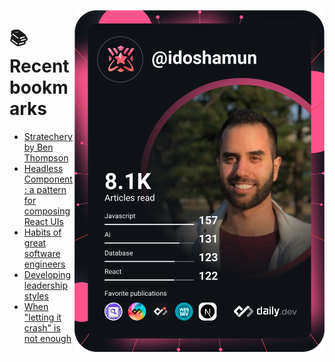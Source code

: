 <a href="https://app.daily.dev/idoshamun"><img src="https://raw.githubusercontent.com/idoshamun/idoshamun/devcard/devcard.svg" align='right' width="400" alt="Ido Shamun's Dev Card"/></a>

# 📚 Recent bookmarks
<!-- BOOKMARKS:START -->
- [Stratechery by Ben Thompson](https://app.daily.dev/posts/QXi2xKDhW?utm_source=rss&utm_medium=bookmarks&utm_campaign=28849d86070e4c099c877ab6837c61f0)
- [Headless Component: a pattern for composing React UIs](https://app.daily.dev/posts/q7S16H5Xs?utm_source=rss&utm_medium=bookmarks&utm_campaign=28849d86070e4c099c877ab6837c61f0)
- [Habits of great software engineers](https://app.daily.dev/posts/2CYrgLeYx?utm_source=rss&utm_medium=bookmarks&utm_campaign=28849d86070e4c099c877ab6837c61f0)
- [Developing leadership styles](https://app.daily.dev/posts/4JH8ZUSs2?utm_source=rss&utm_medium=bookmarks&utm_campaign=28849d86070e4c099c877ab6837c61f0)
- [When &quot;letting it crash&quot; is not enough](https://app.daily.dev/posts/sEIHSLiBh?utm_source=rss&utm_medium=bookmarks&utm_campaign=28849d86070e4c099c877ab6837c61f0)
<!-- BOOKMARKS:END -->
